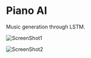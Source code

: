 # Piano AI 

Music generation through LSTM. 

![ScreenShot1](https://github.com/athy125/Music_generation/blob/main/Music_gen.png)

![ScreenShot2](https://github.com/athy125/Music_generation/blob/main/Music_gen1.png)
